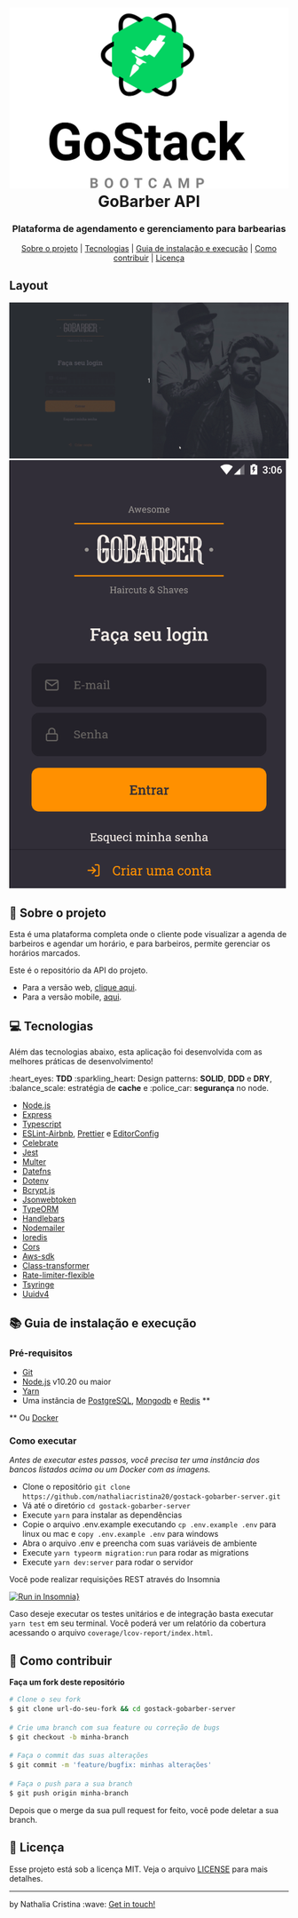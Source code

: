 
<h1 align="center">
 <img src=".github/gostack.svg">
 GoBarber API
</h1>

<h3 align="center">
Plataforma de agendamento e gerenciamento para barbearias
</h3>

<p align="center">
  <a href="#rocket-sobre-o-projeto">Sobre o projeto</a> | <a href="#computer-tecnologias">Tecnologias</a> | <a href="#books-guia-de-instalação-e-execução">Guia de instalação e execução</a> | <a href="#pencil-como-contribuir">Como contribuir</a> | <a href="#page_with_curl-licença">Licença</a>
</p>

## Layout

<img src=".github/gobarber_web.gif">
<img src=".github/gobarber_mobile.gif">

## :rocket: Sobre o projeto

<p>Esta é uma plataforma completa onde o cliente pode visualizar a agenda de barbeiros e agendar um horário, 
e para barbeiros, permite gerenciar os horários marcados.</p> 

<p>Este é o repositório da API do projeto.</p>
<ul>
  <li>Para a versão web, <a href="https://github.com/nathaliacristina20/gostack-gobarber-web">clique aqui</a>.</li>
  <li>Para a versão mobile, <a href="https://github.com/nathaliacristina20/gostack-gobarber-mobile">aqui</a>.</li>
</ul>

## :computer: Tecnologias

Além das tecnologias abaixo, esta aplicação foi desenvolvida com as melhores práticas de desenvolvimento! 
<p>:heart_eyes: <strong>TDD</strong> :sparkling_heart: Design patterns: <strong>SOLID</strong>, <strong>DDD</strong> e <strong>DRY</strong>, :balance_scale: estratégia de <strong>cache</strong> e :police_car: <strong>segurança</strong> no node.</p>
    
- [Node.js](https://nodejs.org/en/)
- [Express](https://expressjs.com/pt-br/)
- [Typescript](https://www.typescriptlang.org/)
- [ESLint-Airbnb](https://eslint.org/), [Prettier](https://prettier.io/) e [EditorConfig](https://editorconfig.org/)
- [Celebrate](https://github.com/arb/celebrate)
- [Jest](https://jestjs.io/) 
- [Multer](https://github.com/expressjs/multer)
- [Datefns](https://date-fns.org/)
- [Dotenv](https://github.com/motdotla/dotenv)
- [Bcrypt.js](https://github.com/dcodeIO/bcrypt.js/)
- [Jsonwebtoken](https://github.com/auth0/node-jsonwebtoken)
- [TypeORM](https://typeorm.io/#/)
- [Handlebars](https://handlebarsjs.com/)
- [Nodemailer](https://nodemailer.com/about/)
- [Ioredis](https://github.com/luin/ioredis)
- [Cors](https://github.com/expressjs/cors)
- [Aws-sdk](https://github.com/aws/aws-sdk-js)
- [Class-transformer](https://github.com/typestack/class-transformer)
- [Rate-limiter-flexible](https://github.com/animir/node-rate-limiter-flexible)
- [Tsyringe](https://github.com/microsoft/tsyringe)
- [Uuidv4](https://github.com/thenativeweb/uuidv4)

## :books: Guia de instalação e execução

### Pré-requisitos

- [Git](https://git-scm.com/)
- [Node.js](https://nodejs.org/en/) v10.20 ou maior
- [Yarn](https://yarnpkg.com/)
- Uma instância de [PostgreSQL](https://www.postgresql.org/), [Mongodb](https://www.mongodb.com/) e [Redis](https://redis.io/) **

** Ou [Docker](https://www.docker.com/) 

### Como executar

<i>Antes de executar estes passos, você precisa ter uma instância dos bancos listados acima ou um Docker com as imagens.</i>

- Clone o repositório ```git clone https://github.com/nathaliacristina20/gostack-gobarber-server.git```
- Vá até o diretório ```cd gostack-gobarber-server```
- Execute ```yarn``` para instalar as dependências
- Copie o arquivo .env.example executando ```cp .env.example .env``` para linux ou mac e ```copy .env.example .env``` para windows
- Abra o arquivo .env e preencha com suas variáveis de ambiente
- Execute ```yarn typeorm migration:run``` para rodar as migrations 
- Execute ```yarn dev:server``` para rodar o servidor

Você pode realizar requisições REST através do Insomnia

[![Run in Insomnia}](https://insomnia.rest/images/run.svg)](https://insomnia.rest/run/?label=GoBarber&uri=https%3A%2F%2Fraw.githubusercontent.com%2Fnathaliacristina20%2Fgostack-gobarber-server%2Fmaster%2Finsomnia.json)

Caso deseje executar os testes unitários e de integração basta executar ```yarn test``` em seu terminal. Você poderá ver um relatório da cobertura acessando o arquivo ```coverage/lcov-report/index.html```.

## :pencil: Como contribuir

<b>Faça um fork deste repositório</b>

```bash
# Clone o seu fork
$ git clone url-do-seu-fork && cd gostack-gobarber-server

# Crie uma branch com sua feature ou correção de bugs
$ git checkout -b minha-branch

# Faça o commit das suas alterações
$ git commit -m 'feature/bugfix: minhas alterações'

# Faça o push para a sua branch
$ git push origin minha-branch
```

Depois que o merge da sua pull request for feito, você pode deletar a sua branch.

## :page_with_curl: Licença

Esse projeto está sob a licença MIT. Veja o arquivo <a href="https://github.com/nathaliacristina20/be-the-hero/blob/master/LICENSE">LICENSE</a> para mais detalhes.

<hr />
<p>by Nathalia Cristina :wave: <a href="https://linktr.ee/nathaliacristina20">Get in touch!</a></p>
